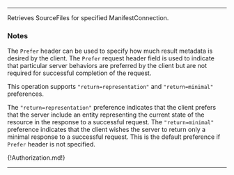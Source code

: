 ---

Retrieves SourceFiles for specified ManifestConnection.

### Notes

The `Prefer` header can be used to specify how much result metadata is desired by the client. The `Prefer` request header field is used to indicate that particular server behaviors are preferred by the client but are not required for successful completion of the request.

This operation supports `"return=representation"` and `"return=minimal"` preferences.

The `"return=representation"` preference indicates that the client prefers that the server include an entity representing the current state of the resource in the response to a successful request.
The `"return=minimal"` preference indicates that the client wishes the server to return only a minimal response to a successful request. This is the default preference if `Prefer` header is not specified.

{!Authorization.md!}

---
